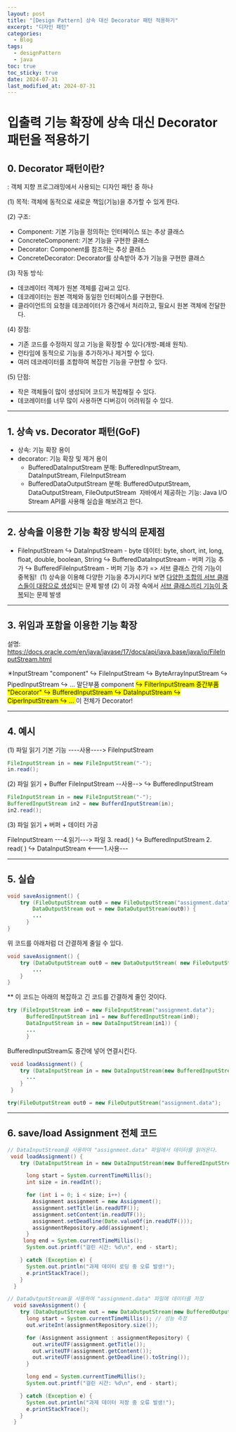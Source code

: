 ```yaml
---
layout: post
title: "[Design Pattern] 상속 대신 Decorator 패턴 적용하기"
excerpt: "디자인 패턴"
categories:
  - Blog
tags:
  - designPattern
  - java
toc: true
toc_sticky: true
date: 2024-07-31
last_modified_at: 2024-07-31
---
```


# 입출력 기능 확장에 상속 대신 Decorator 패턴을 적용하기

## 0. Decorator 패턴이란? 

: 객체 지향 프로그래밍에서 사용되는 디자인 패턴 중 하나

(1) 목적: 객체에 동적으로 새로운 책임(기능)을 추가할 수 있게 한다.

(2) 구조:
- Component: 기본 기능을 정의하는 인터페이스 또는 추상 클래스
- ConcreteComponent: 기본 기능을 구현한 클래스
- Decorator: Component를 참조하는 추상 클래스
- ConcreteDecorator: Decorator를 상속받아 추가 기능을 구현한 클래스

(3) 작동 방식:
- 데코레이터 객체가 원본 객체를 감싸고 있다.
- 데코레이터는 원본 객체와 동일한 인터페이스를 구현한다.
- 클라이언트의 요청을 데코레이터가 중간에서 처리하고, 필요시 원본 객체에 전달한다.

(4) 장점:
- 기존 코드를 수정하지 않고 기능을 확장할 수 있다(개방-폐쇄 원칙).
- 런타임에 동적으로 기능을 추가하거나 제거할 수 있다.
- 여러 데코레이터를 조합하여 복잡한 기능을 구현할 수 있다.

(5) 단점:
- 작은 객체들이 많이 생성되어 코드가 복잡해질 수 있다.
- 데코레이터를 너무 많이 사용하면 디버깅이 어려워질 수 있다.

---

## 1. 상속 vs. Decorator 패턴(GoF)

- 상속: 기능 확장 용이
- decorator: 기능 확장 및 제거 용이
  - BufferedDataInputStream 분해: BufferedInputStream, DataInputStream, FileInputStream
  - BufferedDataOutputStream 분해: BufferedOutputStream, DataOutputStream, FileOutputStream
    ​
자바에서 제공하는 기능: Java I/O Stream API를 사용해 실습을 해보려고 한다.

---

## 2. 상속을 이용한 기능 확장 방식의 문제점

- FileInputStream
  ↪️ DataInputStream - byte 데이터: byte, short, int, long, float, double, boolean, String
  ↪️ BufferedDataInputStream - 버퍼 기능 추가
  ↪️ BufferedFileInputStream - 버퍼 기능 추가
  => 서브 클래스 간의 기능이 중복됨!
  ​
  (1) 상속을 이용해 다양한 기능을 추가시키다 보면 <u>다양한 조합의 서브 클래스들이 대량으로 생성</u>되는 문제 발생
  (2) 이 과정 속에서 <u>서브 클래스끼리 기능이 중복</u>되는 문제 발생

---

## 3. 위임과 포함을 이용한 기능 확장

설명:
https://docs.oracle.com/en/java/javase/17/docs/api/java.base/java/io/FileInputStream.html

✴️InputStream
"component"
↪️ FileInputStream
↪️ ByteArrayInputStream
↪️ PipedInputStream
↪️ ... 말단부품 component
<span style="background-color: yellow;">
↪️ FilterInputStream 중간부품 "Decorator"
↪️ BufferedInputStream
↪️ DataInputStream
↪️ CiperInputStream
↪️ ...
</span>
이 전체가 Decorator!

---

## 4. 예시

(1) 파일 읽기 기본 기능
----사용----> FileInputStream

```java
FileInputStream in = new FileInputStream("-");
in.read();
```

(2) 파일 읽기 + Buffer
FileInputStream --사용--> ↪️ BufferedInputStream

```java
FileInputStream in = new FileInputStream("-");
BufferedInputStream in2 = new BufferdInputStream(in);
in2.read();
```

(3) 파일 읽기 + 버퍼 + 데이터 가공

FileInputStream ---4.읽기---> 파일 3. read( )
↪️ BufferedInputStream 2. read( )
↪️ DataInputStream <---1.사용---

---

## 5. 실습

```java
void saveAssignment() {
    try (FileOutputStream out0 = new FileOutputStream("assignment.data");
        DataOutputStream out = new DataOutputStream(out0)) {
        ...
      }
}
```

위 코드를 아래처럼 더 간결하게 줄일 수 있다.

```java
void saveAssignment() {
    try (DataOutputStream out0 = new DataOutputStream( new FileOutputStream("assignment.data"))) {
        ...
    }
}
```

\*\* 이 코드는 아래의 복잡하고 긴 코드를 간결하게 줄인 것이다.

```java
try (FileInputStream in0 = new FileInputStream("assignment.data");
      BufferedInputStream in1 = new BufferedInputStream(in0);
      DataInputStream in = new DataInputStream(in1)) {
      ...
      }
```

BufferedInputStream도 중간에 넣어 연결시킨다.

```java
 void loadAssignment() {
    try (DataInputStream in = new DataInputStream(new BufferedInputStream(new FileInputStream("assignment.data")))) {
      ...
    }
 }
```

```java
try(FileOutputStream out0 = new FileOutputStream("assignment.data");
```

---

## 6. save/load Assignment 전체 코드

```java
// DataInputStream을 사용하여 "assignment.data" 파일에서 데이터를 읽어온다.
 void loadAssignment() {
    try (DataInputStream in = new DataInputStream(new BufferedInputStream(new FileInputStream("assignment.data")))) {

      long start = System.currentTimeMillis();
      int size = in.readInt();

      for (int i = 0; i < size; i++) {
        Assignment assignment = new Assignment();
        assignment.setTitle(in.readUTF());
        assignment.setContent(in.readUTF());
        assignment.setDeadline(Date.valueOf(in.readUTF()));
        assignmentRepository.add(assignment);
      }
     long end = System.currentTimeMillis();
      System.out.printf("걸린 시간: %d\n", end - start);

    } catch (Exception e) {
      System.out.println("과제 데이터 로딩 중 오류 발생!");
      e.printStackTrace();
    }
  }

// DataOutputStream을 사용하여 "assignment.data" 파일에 데이터를 저장
  void saveAssignment() {
    try (DataOutputStream out = new DataOutputStream(new BufferedOutputStream( new FileOutputStream("assignment.data")))) {
      long start = System.currentTimeMillis(); // 성능 측정
      out.writeInt(assignmentRepository.size());

      for (Assignment assignment : assignmentRepository) {
        out.writeUTF(assignment.getTitle());
        out.writeUTF(assignment.getContent());
        out.writeUTF(assignment.getDeadline().toString());
      }

      long end = System.currentTimeMillis(); 
      System.out.printf("걸린 시간: %d\n", end - start);

    } catch (Exception e) {
      System.out.println("과제 데이터 저장 중 오류 발생!");
      e.printStackTrace();
    }
  }
```
